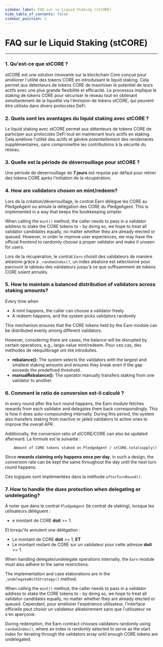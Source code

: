 ```yaml
---
sidebar_label: FAQ sur le Liquid Staking (stCORE)
hide_table_of_contents: false
sidebar_position: 2
---
```


# FAQ sur le Liquid Staking (stCORE)

---

### 1. Qu'est-ce que stCORE ?

stCORE est une solution innovante sur la blockchain Core conçue pour améliorer l'utilité des tokens CORE en introduisant le liquid staking. Cela permet aux détenteurs de tokens CORE de maximiser le potentiel de leurs actifs avec une plus grande flexibilité et efficacité. Le processus implique le staking de tokens CORE pour sécuriser le réseau tout en obtenant simultanément de la liquidité via l'émission de tokens stCORE, qui peuvent être utilisés dans divers protocoles DeFi.

### 2. Quels sont les avantages du liquid staking avec stCORE ?

Le liquid staking avec stCORE permet aux détenteurs de tokens CORE de participer aux protocoles DeFi tout en maintenant leurs actifs en staking. Cela améliore l'utilité des actifs et génère potentiellement des rendements supplémentaires, sans compromettre les contributions à la sécurité du réseau.

### 3. Quelle est la période de déverrouillage pour stCORE ?

Une période de déverrouillage de **7 jours** est requise par défaut pour retirer des tokens CORE après l'initiation de la récupération.

### 4. How are validators chosen on mint/redeem?

Lors de la création/déverrouillage, le contrat Earn délègue les CORE au PledgeAgent ou annule la délégation des CORE du PledgeAgent. This is implemented in a way that keeps the bookkeeping simpler.

When calling the `mint()` method, the caller needs to pass in a validator address to stake the CORE tokens to - by doing so, we hope to treat all validator candidates equally, no matter whether they are already elected or queued. However, in order to improve user experiences, we may have the official frontend to randomly choose a proper validator and make it unseen for users.

Lors de la récupération, le contrat `Earn` choisit des validateurs de manière aléatoire grâce à `_randomIndex()`, un index aléatoire est sélectionné pour parcourir le tableau des validateurs jusqu'à ce que suffisamment de tokens CORE soient annulés.

### 5. How to maintain a balanced distribution of validators across staking amounts?

Every time when

- A mint happens, the caller can choose a validator freely
- A redeem happens, and the system picks validators randomly

This mechanism ensures that the CORE tokens held by the Earn module can be distributed evenly among different validators.

However, considering there are cases, the balance will be disrupted by certain operations, e.g., large-value mint/redeem. Pour ces cas, des méthodes de rééquilibrage ont été introduites.

- **rebalance():** The system selects the validators with the largest and smallest staking amounts and ensures they break even if the gap exceeds the predefined threshold.
- **manualRebalance():** The operator manually transfers staking from one validator to another.

### 6. Comment le ratio de conversion est-il calculé ?

In every round after the turn round happens, the Earn module fetches rewards from each validator and delegates them back correspondingly. This is how it does auto-compounding internally. During this period, the system also transfers staking from inactive or jailed validators to active ones to improve the overall APR.

Additionally, the conversion ratio of stCORE/CORE can also be updated afterward. La formule est la suivante :

```
    Amount of CORE tokens staked on PledgeAgent / stCORE.totalsupply()
```

Since **rewards claiming only happens once per day**, in such a design, the conversion rate can be kept the same throughout the day until the next turn round happens.

Ces logiques sont implémentées dans la méthode `afterTurnRound()`.

### 7. How to handle the dues protection when delegating or undelegating?

À noter que dans le contrat `PledgeAgent` (le contrat de staking), lorsque les utilisateurs délèguent :

- e montant de CORE **doit** >= 1.

Et lorsqu'ils annulent une délégation :

- Le montant de CORE **doit** >= 1, **ET**
- Le montant restant de CORE sur un validateur pour cette adresse **doit** >= 1.

When handling delegate/undelegate operations internally, the `Earn` module must also adhere to the same restrictions.

The implementation and case elaborations are in the `_undelegateWithStrategy()` method.

When calling the `mint()` method, the caller needs to pass in a validator address to stake the CORE tokens to - by doing so, we hope to treat all validator candidates equally, no matter whether they are already elected or queued. Cependant, pour améliorer l'expérience utilisateur, l'interface officielle peut choisir un validateur aléatoirement sans que l'utilisateur ne s'en aperçoive.

During redemption, the Earn contract chooses validators randomly using ` randomIndex()`, where an index is randomly selected to serve as the start index for iterating through the validators array until enough CORE tokens are undelegated.